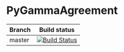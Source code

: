 PyGammaAgreement
=============

| Branch  | Build status                                                                                                                     |
|---------|----------------------------------------------------------------------------------------------------------------------------------|
| master  | [![Build Status](https://api.travis-ci.com/Rachine/PyGammaAgreement.svg)](https://travis-ci.com/Rachine/PyGammaAgreement/)  |
